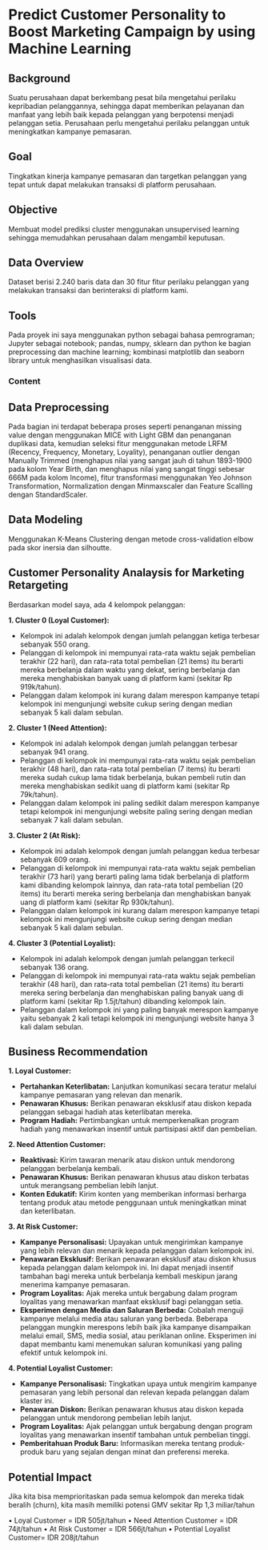 # **Predict Customer Personality to Boost Marketing Campaign by using Machine Learning**
## Background
Suatu perusahaan dapat berkembang pesat bila mengetahui perilaku kepribadian pelanggannya, sehingga dapat memberikan pelayanan dan manfaat yang lebih baik kepada pelanggan yang berpotensi menjadi pelanggan setia. Perusahaan perlu mengetahui perilaku pelanggan untuk meningkatkan kampanye pemasaran.

## Goal
Tingkatkan kinerja kampanye pemasaran dan targetkan pelanggan yang tepat untuk dapat melakukan transaksi di platform perusahaan.

## Objective

Membuat model prediksi cluster menggunakan unsupervised learning sehingga memudahkan perusahaan dalam mengambil keputusan.

## Data Overview

Dataset berisi 2.240 baris data dan 30 fitur fitur perilaku pelanggan yang melakukan transaksi dan berinteraksi di platform kami.

## Tools
Pada proyek ini saya menggunakan python sebagai bahasa pemrograman; Jupyter sebagai notebook; pandas, numpy, sklearn dan python ke bagian preprocessing dan machine learning; kombinasi matplotlib dan seaborn library untuk menghasilkan visualisasi data.

### Content
## Data Preprocessing
Pada bagian ini terdapat beberapa proses seperti penanganan missing value dengan menggunakan MICE with Light GBM dan penanganan duplikasi data, kemudian seleksi fitur menggunakan metode LRFM (Recency, Frequency, Monetary, Loyality), penanganan outlier dengan Manually Trimmed (menghapus nilai yang sangat jauh di tahun 1893-1900 pada kolom Year Birth, dan menghapus nilai yang sangat tinggi sebesar 666M pada kolom Income), fitur transformasi menggunakan Yeo Johnson Transformation, Normalization dengan Minmaxscaler dan Feature Scalling dengan StandardScaler.

## Data Modeling
Menggunakan K-Means Clustering dengan metode cross-validation elbow pada skor inersia dan silhoutte.

## Customer Personality Analaysis for Marketing Retargeting
Berdasarkan model saya, ada 4 kelompok pelanggan:

 **1. Cluster 0 (Loyal Customer):**
 - Kelompok ini adalah kelompok dengan jumlah pelanggan ketiga terbesar sebanyak 550 orang.
 - Pelanggan di kelompok ini mempunyai rata-rata waktu sejak pembelian terakhir (22 hari), dan rata-rata total pembelian (21 items) itu berarti mereka berbelanja dalam waktu yang dekat, sering berbelanja dan mereka menghabiskan banyak uang di platform kami (sekitar Rp 919k/tahun).
 - Pelanggan dalam kelompok ini kurang dalam merespon kampanye tetapi kelompok ini mengunjungi website cukup sering dengan median sebanyak 5 kali dalam sebulan.
 
 **2. Cluster 1 (Need Attention):**
 - Kelompok ini adalah kelompok dengan jumlah pelanggan terbesar sebanyak 941 orang.
 - Pelanggan di kelompok ini mempunyai rata-rata waktu sejak pembelian terakhir (48 hari), dan rata-rata total pembelian (7 items) itu berarti mereka sudah cukup lama tidak berbelanja, bukan pembeli rutin dan mereka menghabiskan sedikit uang di platform kami (sekitar Rp 79k/tahun).
 - Pelanggan dalam kelompok ini paling sedikit dalam merespon kampanye tetapi kelompok ini mengunjungi website paling sering dengan median sebanyak 7 kali dalam sebulan.
 
**3. Cluster 2 (At Risk):**
 - Kelompok ini adalah kelompok dengan jumlah pelanggan kedua terbesar sebanyak 609 orang.
 - Pelanggan di kelompok ini mempunyai rata-rata waktu sejak pembelian terakhir (73 hari) yang berarti paling lama tidak berbelanja di platform kami dibanding kelompok lainnya, dan rata-rata total pembelian (20 items) itu berarti mereka sering berbelanja dan menghabiskan banyak uang di platform kami (sekitar Rp 930k/tahun).
 - Pelanggan dalam kelompok ini kurang dalam merespon kampanye tetapi kelompok ini mengunjungi website cukup sering dengan median sebanyak 5 kali dalam sebulan.

**4. Cluster 3 (Potential Loyalist):**
 - Kelompok ini adalah kelompok dengan jumlah pelanggan terkecil sebanyak 136 orang.
 - Pelanggan di kelompok ini mempunyai rata-rata waktu sejak pembelian terakhir (48 hari), dan rata-rata total pembelian (21 items) itu berarti mereka sering berbelanja dan menghabiskan paling banyak uang di platform kami (sekitar Rp 1.5jt/tahun) dibanding kelompok lain.
 - Pelanggan dalam kelompok ini yang paling banyak merespon kampanye yaitu sebanyak 2 kali tetapi kelompok ini mengunjungi website hanya 3 kali dalam sebulan.

## Business Recommendation 
 **1. Loyal Customer:**

 - **Pertahankan Keterlibatan:** Lanjutkan komunikasi secara teratur melalui kampanye pemasaran yang relevan dan menarik.
 - **Penawaran Khusus:** Berikan penawaran eksklusif atau diskon kepada pelanggan sebagai hadiah atas keterlibatan mereka.
 - **Program Hadiah:** Pertimbangkan untuk memperkenalkan program hadiah yang menawarkan insentif untuk partisipasi aktif dan pembelian.
 
**2. Need Attention Customer:**

 - **Reaktivasi:** Kirim tawaran menarik atau diskon untuk mendorong pelanggan berbelanja kembali.
 - **Penawaran Khusus:** Berikan penawaran khusus atau diskon terbatas untuk merangsang pembelian lebih lanjut.
 - **Konten Edukatif:** Kirim konten yang memberikan informasi berharga tentang produk atau metode penggunaan untuk meningkatkan minat dan keterlibatan.
 
 **3.  At Risk Customer:**

 - **Kampanye Personalisasi:** Upayakan untuk mengirimkan kampanye yang lebih relevan dan menarik kepada pelanggan dalam kelompok ini.
 - **Penawaran Eksklusif:** Berikan penawaran eksklusif atau diskon khusus kepada pelanggan dalam kelompok ini. Ini dapat menjadi insentif tambahan bagi mereka untuk berbelanja kembali meskipun jarang menerima kampanye pemasaran.
 - **Program Loyalitas:** Ajak mereka untuk bergabung dalam program loyalitas yang menawarkan manfaat eksklusif bagi pelanggan setia.
 - **Eksperimen dengan Media dan Saluran Berbeda:** Cobalah menguji kampanye melalui media atau saluran yang berbeda. Beberapa pelanggan mungkin merespons lebih baik jika kampanye disampaikan melalui email, SMS, media sosial, atau periklanan online. Eksperimen ini dapat membantu kami menemukan saluran komunikasi yang paling efektif untuk kelompok ini.
 
 **4. Potential Loyalist Customer:**

 - **Kampanye Personalisasi:** Tingkatkan upaya untuk mengirim kampanye pemasaran yang lebih personal dan relevan kepada pelanggan dalam klaster ini.
 - **Penawaran Diskon:** Berikan penawaran khusus atau diskon kepada pelanggan untuk mendorong pembelian lebih lanjut.
 - **Program Loyalitas:** Ajak pelanggan untuk bergabung dengan program loyalitas yang menawarkan insentif tambahan untuk pembelian tinggi.
 - **Pemberitahuan Produk Baru:** Informasikan mereka tentang produk-produk baru yang sejalan dengan minat dan preferensi mereka.
 
## Potential Impact
Jika kita bisa memprioritaskan pada semua kelompok dan mereka tidak beralih (churn), kita masih memiliki potensi GMV sekitar Rp 1,3 miliar/tahun

• Loyal Customer = IDR 505jt/tahun
• Need Attention Customer = IDR 74jt/tahun
• At Risk Customer = IDR 566jt/tahun
• Potential Loyalist Customer= IDR 208jt/tahun

